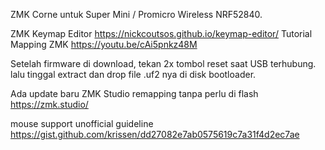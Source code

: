 ZMK Corne untuk Super Mini / Promicro Wireless NRF52840.

ZMK Keymap Editor https://nickcoutsos.github.io/keymap-editor/
Tutorial Mapping ZMK https://youtu.be/cAi5pnkz48M

Setelah firmware di download, tekan 2x tombol reset saat USB terhubung. lalu tinggal extract dan drop file .uf2 nya di disk bootloader.

Ada update baru ZMK Studio remapping tanpa perlu di flash
https://zmk.studio/


mouse support unofficial guideline
https://gist.github.com/krissen/dd27082e7ab0575619c7a31f4d2ec7ae
